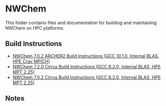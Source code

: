 NWChem
======

This folder contains files and documentation for building and maintaining NWChem on HPC platforms.

Build Instructions
------------------

* [NWChem 7.0.2 ARCHER2 Build Instructions (GCC 10.1.0, Internal BLAS, HPE Cray MPICH)](build_nwchem_7.0.2_gcc10.1.0_CrayMPICH.md)
* [NWChem 7.2.0 Cirrus Build Instructions (GCC 8.2.0, Internal BLAS, HPE MPT 2.25)](build_nwchem_7.2.0_gcc8.2.0_MPT2.25.md)
* [NWChem 7.0.2 Cirrus Build Instructions (GCC 8.2.0, Internal BLAS, HPE MPT 2.25)](build_nwchem_7.0.2_gcc8.2.0_MPT2.25.md)


Notes
-----
